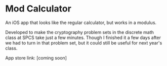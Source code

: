 # Mod Calculator

An iOS app that looks like the regular calculator, but works in a modulus.

Developed to make the cryptography problem sets in the discrete math class at SPCS take just a few minutes. Though I finished it a few days after we had to turn in that problem set, but it could still be useful for next year's class.

App store link: [coming soon]
